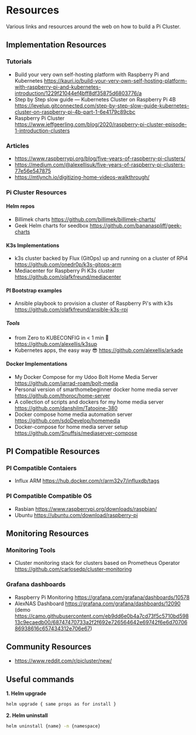 # Resources

Various links and resources around the web on how to build a Pi Cluster.

## Implementation Resources

### Tutorials

-  Build your very own self-hosting platform with Raspberry Pi and Kubernetes https://kauri.io/build-your-very-own-self-hosting-platform-with-raspberry-pi-and-kubernetes-introduction/1229f21044ef4bff8df35875d6803776/a
- Step by Step slow guide — Kubernetes Cluster on Raspberry Pi 4B https://levelup.gitconnected.com/step-by-step-slow-guide-kubernetes-cluster-on-raspberry-pi-4b-part-1-6e4179c89cbc
- Raspberry Pi Cluster https://www.jeffgeerling.com/blog/2020/raspberry-pi-cluster-episode-1-introduction-clusters

### Articles

- https://www.raspberrypi.org/blog/five-years-of-raspberry-pi-clusters/
- https://medium.com/@alexellisuk/five-years-of-raspberry-pi-clusters-77e56e547875
- https://mtlynch.io/digitizing-home-videos-walkthrough/

### Pi Cluster Resources

#### Helm repos

- Billimek charts https://github.com/billimek/billimek-charts/
- Geek Helm charts for seedbox https://github.com/bananaspliff/geek-charts

#### K3s Implementations

- k3s cluster backed by Flux (GitOps) up and running on a cluster of RPi4 https://github.com/onedr0p/k3s-gitops-arm
- Mediacenter for Raspberry Pi K3s cluster https://github.com/olafkfreund/mediacenter

#### PI Bootstrap examples

- Ansible playbook to provision a cluster of Raspberry Pi's with k3s https://github.com/olafkfreund/ansible-k3s-rpi

##### Tools

- from Zero to KUBECONFIG in < 1 min 🚀 https://github.com/alexellis/k3sup
- Kubernetes apps, the easy way 😎 https://github.com/alexellis/arkade

#### Docker Implementations

- My Docker Compose for my Udoo Bolt Home Media Server https://github.com/jarrad-roam/bolt-media
- Personal version of smarthomebeginner docker home media server https://github.com/thoroc/home-server
- A collection of scripts and dockers for my home media server https://github.com/danshilm/Tatooine-380
- Docker compose home media automation server https://github.com/sdoDevelop/homemedia
- Docker-compose for home media server setup https://github.com/Snuffsis/mediaserver-compose

## PI Compatible Resources

### PI Compatible Contaiers

- Influx ARM https://hub.docker.com/r/arm32v7/influxdb/tags

### PI Compatible Compatible OS

- Rasbian https://www.raspberrypi.org/downloads/raspbian/
- Ubuntu https://ubuntu.com/download/raspberry-pi

## Monitoring Resources

### Monitoring Tools

- Cluster monitoring stack for clusters based on Prometheus Operator https://github.com/carlosedp/cluster-monitoring

### Grafana dashboards

- Raspberry Pi Monitoring https://grafana.com/grafana/dashboards/10578
- AlexNAS Dashboard https://grafana.com/grafana/dashboards/12090 (demo https://camo.githubusercontent.com/eb9dd6e0b4a7cd73f5c5710bd59813c9ecaedb00/68747470733a2f2f692e726564642e69742f6e6d7070686938616c657434312e706e67)

## Community Resources

- https://www.reddit.com/r/picluster/new/

## Useful commands

**1. Helm upgrade**

```bash
helm upgrade { same props as for install }
```

**2. Helm uninstall**

```bash
helm uninstall {name} -n {namespace}
```
